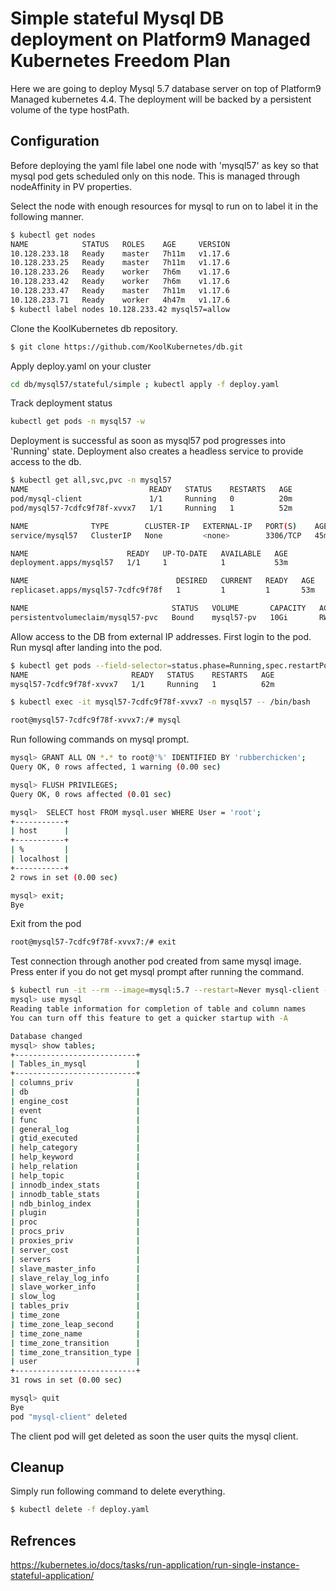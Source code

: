 # Simple stateful Mysql DB deployment on Platform9 Managed Kubernetes Freedom Plan


Here we are going to deploy Mysql 5.7 database server on top of Platform9 Managed kubernetes 4.4. The deployment will be backed by a persistent volume of the type hostPath.

## Configuration
Before deploying the yaml file label one node with 'mysql57' as key so that mysql pod gets scheduled only on this node. This is managed through nodeAffinity in PV properties.

Select the node with enough resources for mysql to run on to label it in the following manner. 

```bash
$ kubectl get nodes
NAME            STATUS   ROLES    AGE     VERSION
10.128.233.18   Ready    master   7h11m   v1.17.6
10.128.233.25   Ready    master   7h11m   v1.17.6
10.128.233.26   Ready    worker   7h6m    v1.17.6
10.128.233.42   Ready    worker   7h6m    v1.17.6
10.128.233.47   Ready    master   7h11m   v1.17.6
10.128.233.71   Ready    worker   4h47m   v1.17.6
$ kubectl label nodes 10.128.233.42 mysql57=allow
```
Clone the KoolKubernetes db repository.

```bash
$ git clone https://github.com/KoolKubernetes/db.git
```
Apply deploy.yaml on your cluster

```bash
cd db/mysql57/stateful/simple ; kubectl apply -f deploy.yaml
```

Track deployment status
```bash
kubectl get pods -n mysql57 -w
```

Deployment is successful as soon as mysql57 pod progresses into 'Running' state. Deployment also creates a headless service to provide access to the db.
```bash
$ kubectl get all,svc,pvc -n mysql57
NAME                           READY   STATUS    RESTARTS   AGE
pod/mysql-client               1/1     Running   0          20m
pod/mysql57-7cdfc9f78f-xvvx7   1/1     Running   1          52m

NAME              TYPE        CLUSTER-IP   EXTERNAL-IP   PORT(S)    AGE
service/mysql57   ClusterIP   None         <none>        3306/TCP   45m

NAME                      READY   UP-TO-DATE   AVAILABLE   AGE
deployment.apps/mysql57   1/1     1            1           53m

NAME                                 DESIRED   CURRENT   READY   AGE
replicaset.apps/mysql57-7cdfc9f78f   1         1         1       53m

NAME                                STATUS   VOLUME       CAPACITY   ACCESS MODES   STORAGECLASS   AGE
persistentvolumeclaim/mysql57-pvc   Bound    mysql57-pv   10Gi       RWO            mysql57        53m
```

Allow access to the DB from external IP addresses. First login to the pod. Run mysql after landing into the pod.
```bash
$ kubectl get pods --field-selector=status.phase=Running,spec.restartPolicy=Always -n mysql57
NAME                       READY   STATUS    RESTARTS   AGE
mysql57-7cdfc9f78f-xvvx7   1/1     Running   1          62m

$ kubectl exec -it mysql57-7cdfc9f78f-xvvx7 -n mysql57 -- /bin/bash

root@mysql57-7cdfc9f78f-xvvx7:/# mysql
```

Run following commands on mysql prompt.

```bash
mysql> GRANT ALL ON *.* to root@'%' IDENTIFIED BY 'rubberchicken';
Query OK, 0 rows affected, 1 warning (0.00 sec)

mysql> FLUSH PRIVILEGES;
Query OK, 0 rows affected (0.01 sec)

mysql>  SELECT host FROM mysql.user WHERE User = 'root';
+-----------+
| host      |
+-----------+
| %         |
| localhost |
+-----------+
2 rows in set (0.00 sec)

mysql> exit;
Bye
```
Exit from the pod
```bash
root@mysql57-7cdfc9f78f-xvvx7:/# exit
```

Test connection through another pod created from same mysql image. Press enter if you do not get mysql prompt after running the command.

```bash
$ kubectl run -it --rm --image=mysql:5.7 --restart=Never mysql-client -n mysql57 -- mysql -h mysql57 -prubberchicken
mysql> use mysql
Reading table information for completion of table and column names
You can turn off this feature to get a quicker startup with -A

Database changed
mysql> show tables;
+---------------------------+
| Tables_in_mysql           |
+---------------------------+
| columns_priv              |
| db                        |
| engine_cost               |
| event                     |
| func                      |
| general_log               |
| gtid_executed             |
| help_category             |
| help_keyword              |
| help_relation             |
| help_topic                |
| innodb_index_stats        |
| innodb_table_stats        |
| ndb_binlog_index          |
| plugin                    |
| proc                      |
| procs_priv                |
| proxies_priv              |
| server_cost               |
| servers                   |
| slave_master_info         |
| slave_relay_log_info      |
| slave_worker_info         |
| slow_log                  |
| tables_priv               |
| time_zone                 |
| time_zone_leap_second     |
| time_zone_name            |
| time_zone_transition      |
| time_zone_transition_type |
| user                      |
+---------------------------+
31 rows in set (0.00 sec)

mysql> quit
Bye
pod "mysql-client" deleted
```

The client pod will get deleted as soon the user quits the mysql client.

## Cleanup
Simply run following command to delete everything.
```bash
$ kubectl delete -f deploy.yaml
```
## Refrences
https://kubernetes.io/docs/tasks/run-application/run-single-instance-stateful-application/




